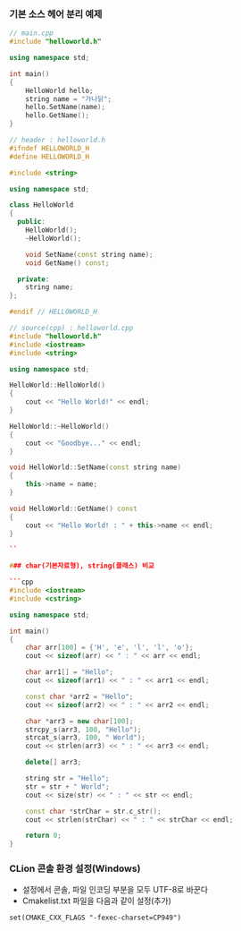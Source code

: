### 기본 소스 헤어 분리 예제

```cpp
// main.cpp
#include "helloworld.h"

using namespace std;

int main()
{
    HelloWorld hello;
    string name = "가나닭";
    hello.SetName(name);
    hello.GetName();
}

// header : helloworld.h
#ifndef HELLOWORLD_H
#define HELLOWORLD_H

#include <string>

using namespace std;

class HelloWorld
{
  public:
    HelloWorld();
    ~HelloWorld();

    void SetName(const string name);
    void GetName() const;

  private:
    string name;
};

#endif // HELLOWORLD_H

// source(cpp) : helloworld.cpp
#include "helloworld.h"
#include <iostream>
#include <string>

using namespace std;

HelloWorld::HelloWorld()
{
    cout << "Hello World!" << endl;
}

HelloWorld::~HelloWorld()
{
    cout << "Goodbye..." << endl;
}

void HelloWorld::SetName(const string name)
{
    this->name = name;
}

void HelloWorld::GetName() const
{
    cout << "Hello World! : " + this->name << endl;
}

``

### char(기본자료형), string(클래스) 비교

```cpp
#include <iostream>
#include <cstring>

using namespace std;

int main()
{
    char arr[100] = {'H', 'e', 'l', 'l', 'o'};
    cout << sizeof(arr) << " : " << arr << endl;

    char arr1[] = "Hello";
    cout << sizeof(arr1) << " : " << arr1 << endl;

    const char *arr2 = "Hello";
    cout << sizeof(arr2) << " : " << arr2 << endl;

    char *arr3 = new char[100];
    strcpy_s(arr3, 100, "Hello");
    strcat_s(arr3, 100, " World");
    cout << strlen(arr3) << " : " << arr3 << endl;

    delete[] arr3;

    string str = "Hello";
    str = str + " World";
    cout << size(str) << " : " << str << endl;

    const char *strChar = str.c_str();
    cout << strlen(strChar) << " : " << strChar << endl;

    return 0;
}
```

### CLion 콘솔 환경 설정(Windows)
* 설정에서 콘솔, 파일 인코딩 부분을 모두 UTF-8로 바꾼다
* Cmakelist.txt 파일을 다음과 같이 설정(추가)
```txt
set(CMAKE_CXX_FLAGS "-fexec-charset=CP949")
```

